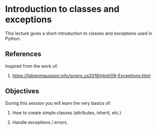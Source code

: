 # Introduction to classes and exceptions 

This lecture gives a short introduction to classes and exceptions used in Python.

## References

Inspired from the work of:

1. <https://fabienmaussion.info/scipro_ss2018/html/09-Exceptions.html>


## Objectives

During this session you will learn the very basics of:

1. How to create simple classes (attributes, inherit, etc.)

2. Handle exceptions / errors.





